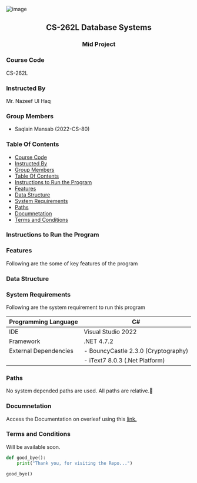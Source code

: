 ![image](image.jpg)
<div align="center">
  <h2> CS-262L Database Systems </h2>
  <h3> Mid Project </h3>
</div>

### Course Code
CS-262L

### Instructed By
Mr. Nazeef Ul Haq

### Group Members
- Saqlain Mansab         (2022-CS-80)


### Table Of Contents
- [Course Code](#course-code)
- [Instructed By](#instructed-by)
- [Group Members](#group-members)
- [Table Of Contents](#table-of-contents)
- [Instructions to Run the Program](#instructions-to-run-the-program)
- [Features](#features)
- [Data Structure](#data-structure)
- [System Requirements](#system-requirements)
- [Paths](#paths)
- [Documnetation](#documnetation)
- [Terms and Conditions](#terms-and-conditions)

### Instructions to Run the Program

### Features
Following are the some of key features of the program


### Data Structure


### System Requirements
Following are the system requirement to run this program

| Programming Language  | C#                                                           |
| --------------------- | ------------------------------------------------------------ |
| IDE                   | Visual Studio 2022                                           |
| Framework             | .NET 4.7.2                                                   |
| External Dependencies | - BouncyCastle 2.3.0 (Cryptography)                          |
|                       | - iText7 8.0.3 (.Net Platform)                               |

### Paths
No system depended paths are used. All paths are relative.💫

### Documnetation
Access the Documentation on overleaf using this [link.](
https://www.overleaf.com/read/fzqmxqgngfkd#71bf8c)

### Terms and Conditions 
Will be available soon.

```python
def good_bye():
    print("Thank you, for visiting the Repo...")

good_bye()
```

